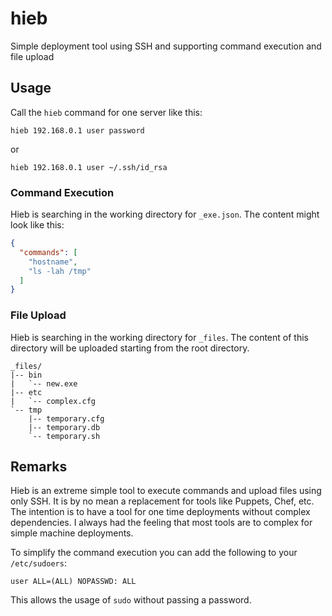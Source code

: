 # hieb

Simple deployment tool using SSH and supporting command execution and file upload

## Usage

Call the `hieb` command for one server like this:

```
hieb 192.168.0.1 user password
```

or

```
hieb 192.168.0.1 user ~/.ssh/id_rsa
```

### Command Execution

Hieb is searching in the working directory for `_exe.json`. The content might look like this:

```json
{
  "commands": [
    "hostname",
    "ls -lah /tmp"
  ]
}
```

### File Upload

Hieb is searching in the working directory for `_files`. The content of this directory will be uploaded starting from the root directory.

```
_files/
|-- bin
|   `-- new.exe
|-- etc
|   `-- complex.cfg
`-- tmp
    |-- temporary.cfg
    |-- temporary.db
    `-- temporary.sh
```

## Remarks

Hieb is an extreme simple tool to execute commands and upload files using only SSH. It is by no mean a replacement for tools like Puppets, Chef, etc. The intention is to have a tool for one time deployments without complex dependencies. I always had the feeling that most tools are to complex for simple machine deployments.

To simplify the command execution you can add the following to your ```/etc/sudoers```:

```
user ALL=(ALL) NOPASSWD: ALL
```

This allows the usage of ```sudo``` without passing a password.
